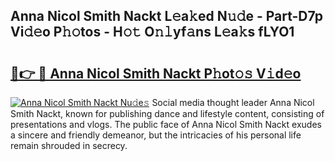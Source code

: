 ## Anna Nicol Smith Nackt L𝚎a𝚔ed N𝚞𝚍e - Part-D7p Vi𝚍𝚎o P𝚑𝚘tos - H𝚘𝚝 O𝚗𝚕yf𝚊ns L𝚎a𝚔s fLYO1

# <h2><a href="http://kf68w39.oniu.top/?m=Anna+Nicol+Smith+Nackt">🔗👉 🔴 Anna Nicol Smith Nackt P𝚑ot𝚘𝚜 V𝚒d𝚎o</a></h2>

[![Anna Nicol Smith Nackt Nu𝚍e𝚜](https://i.imgur.com/0qMVB7G.gif)](http://kf68w39.oniu.top/?m=Anna+Nicol+Smith+Nackt)
Social media thought leader Anna Nicol Smith Nackt, known for publishing dance and lifestyle content, consisting of presentations and vlogs. The public face of Anna Nicol Smith Nackt exudes a sincere and friendly demeanor, but the intricacies of his personal life remain shrouded in secrecy.  
